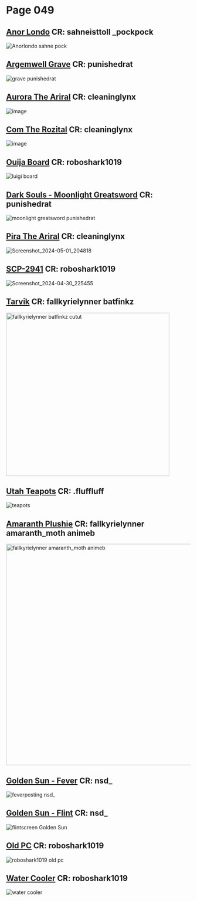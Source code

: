 # Page 049

## [Anor Londo](https://github.com/madrod228/voicesoftheprinter/raw/main/The%20Archive/Page%20049/Anor_Londo.rar) CR: sahneisttoll _pockpock
![Anorlondo sahne pock](https://github.com/madrod228/voicesoftheprinter/assets/9602000/63f2ff01-5b1a-43f6-b568-a249882e3693)
## [Argemwell Grave](https://github.com/madrod228/voicesoftheprinter/raw/main/The%20Archive/Page%20049/ArgemwellsGrave.rar) CR: punishedrat
![grave punishedrat](https://github.com/madrod228/voicesoftheprinter/assets/9602000/445d22cf-c0a6-416b-ad0c-0c4e05fe10ba)
## [Aurora The Ariral](https://github.com/madrod228/voicesoftheprinter/raw/main/The%20Archive/Page%20049/AuroratheAriral.rar) CR: cleaninglynx
![image](https://github.com/madrod228/voicesoftheprinter/assets/9602000/00e69a25-7ff1-4c9f-afdb-cf3168bc32c1)
## [Com The Rozital](https://github.com/madrod228/voicesoftheprinter/raw/main/The%20Archive/Page%20049/ComtheRozital.rar) CR: cleaninglynx
![image](https://github.com/madrod228/voicesoftheprinter/assets/9602000/f6f29da9-ae88-43c1-a509-760ab4476c70)
## [Ouija Board](https://github.com/madrod228/voicesoftheprinter/raw/main/The%20Archive/Page%20049/Luigi%20Board.rar) CR: roboshark1019
![luigi board](https://github.com/madrod228/voicesoftheprinter/assets/9602000/52f8c25a-8157-421d-a105-1ae8e77d046d)
## [Dark Souls - Moonlight Greatsword](https://github.com/madrod228/voicesoftheprinter/raw/main/The%20Archive/Page%20049/MoonlightGreatsword.rar) CR: punishedrat
![moonlight greatsword punishedrat](https://github.com/madrod228/voicesoftheprinter/assets/9602000/a4955d2a-6dce-48d0-86a9-54c828252fcd)
## [Pira The Ariral](https://github.com/madrod228/voicesoftheprinter/raw/main/The%20Archive/Page%20049/PiratheAriral.rar) CR: cleaninglynx
![Screenshot_2024-05-01_204818](https://github.com/madrod228/voicesoftheprinter/assets/9602000/2c83a80a-1919-4125-880b-52d882b87d6d)
## [SCP-2941](https://github.com/madrod228/voicesoftheprinter/raw/main/The%20Archive/Page%20049/Scp2941.rar) CR: roboshark1019
![Screenshot_2024-04-30_225455](https://github.com/madrod228/voicesoftheprinter/assets/9602000/34269b27-b95d-4ca3-893a-98228ed43af5)
## [Tarvik](https://github.com/madrod228/voicesoftheprinter/raw/main/The%20Archive/Page%20049/Tarvik_CC.rar) CR: fallkyrielynner batfinkz
<img width="445" alt="fallkyrielynner batfinkz cutut" src="https://github.com/madrod228/voicesoftheprinter/assets/9602000/1cb1e472-cf44-45ed-9929-ec77282fb8da">

## [Utah Teapots](https://github.com/madrod228/voicesoftheprinter/raw/main/The%20Archive/Page%20049/Utah_Teapots_by_.fluffluff.rar) CR: .fluffluff
![teapots](https://github.com/madrod228/voicesoftheprinter/assets/9602000/2a5fbe52-0b36-4669-bf6c-660581d2e162)
## [Amaranth Plushie](https://github.com/madrod228/voicesoftheprinter/raw/main/The%20Archive/Page%20049/amaranthPlushie.rar) CR: fallkyrielynner amaranth_moth animeb
<img width="603" alt="fallkyrielynner amaranth_moth animeb" src="https://github.com/madrod228/voicesoftheprinter/assets/9602000/21035b8d-7217-479a-903d-a748d5a65067">

## [Golden Sun - Fever](https://github.com/madrod228/voicesoftheprinter/raw/main/The%20Archive/Page%20049/fever.zip) CR: nsd_
![feverposting nsd_](https://github.com/madrod228/voicesoftheprinter/assets/9602000/379891a7-2812-45f6-b647-169fabbe3687)
## [Golden Sun - Flint](https://github.com/madrod228/voicesoftheprinter/raw/main/The%20Archive/Page%20049/flint.zip) CR: nsd_
![flintscreen Golden Sun](https://github.com/madrod228/voicesoftheprinter/assets/9602000/2167621c-f466-4ba9-b812-64b4f50f4feb)
## [Old PC](https://github.com/madrod228/voicesoftheprinter/raw/main/The%20Archive/Page%20049/oldpc.rar) CR: roboshark1019
![roboshark1019 old pc](https://github.com/madrod228/voicesoftheprinter/assets/9602000/2cf6bd92-d12f-4aeb-8dbd-19723cbdbb44)
## [Water Cooler](https://github.com/madrod228/voicesoftheprinter/raw/main/The%20Archive/Page%20049/watercooler1.rar) CR: roboshark1019
![water cooler](https://github.com/madrod228/voicesoftheprinter/assets/9602000/bcc2a393-d7ef-440f-bbd5-a9d3fa552c90)
